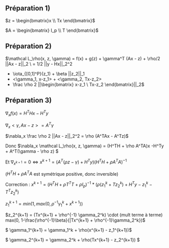 ## Préparation 1)

$z = \begin{bmatrix}x \\ Tx \end{bmatrix}$

$A = \begin{bmatrix} I_p \\ T \end{bmatrix}$

## Préparation 2)

$\mathcal L_\rho(x, z, \gamma) = f(x) + g(z) + \gamma^T (Ax - z) + \rho/2 ||Ax - z||_2 \\
 = 1/2 ||y - Hx||_2^2 
 + \iota_{[0,1]^P}(z_1) + \beta ||z_2||_1 
 + <\gamma_1, x-z_1> + <\gamma_2, Tx-z_2>
 + \frac \rho 2 ||\begin{bmatrix} x-z_1 \\ Tx-z_2 \end{bmatrix}||_2$
 
 ## Préparation 3)
 
 $\nabla_x f(x) = H^THx - H^Ty$
 
 $\nabla_x <\gamma, Ax-z> = A^T \gamma$
 
 $\nabla_x \frac \rho 2 ||Ax - z||_2^2 = \rho (A^TAx - A^Tz)$
 
 Donc $\nabla_x \mathcal L_\rho(x, z, \gamma) = (H^TH + \rho A^TA)x -H^Ty + A^T(\gamma - \rho z) $ 
 
 Et $\nabla_{x^{k+1}} = 0 \Leftrightarrow x^{k+1} = (A^T(\rho z - \gamma) + H^T y)(H^T H + \rho A^T A)^{-1}$
 
 ($H^T H + \rho A^T A$ est symétrique positive, donc inversible)
 
 
 
 Correction :
 $x^{k+1} = (H^T H + \rho T^T T + \rho I_p)^{-1} * (\rho (z_1^k + Tz_2^k) + H^T y - z_1^k - T^T z_2^k)$
 
 $z_1^{k+1} = min(1, max(0, \rho^{-1} \gamma_1^k + x^{k+1}))$
 
 $z_2^{k+1} = (Tx^{k+1} + \rho^{-1} \gamma_2^k) \cdot (mult terme à terme) max(0, 1-\frac{\rho^{-1}\beta}{|Tx^{k+1} + \rho^{-1}\gamma_2^k})$
 
 $ \gamma_1^{k+1} =  \gamma_1^k + \rho(x^{k+1} - z_1^{k+1})$
 
 $ \gamma_2^{k+1} = \gamma_2^k + \rho(Tx^{k+1} - z_2^{k+1}) $